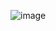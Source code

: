 ![image](https://user-images.githubusercontent.com/91691219/176960639-d4cd3f83-62c7-4285-9063-9f558e4466c3.png)
